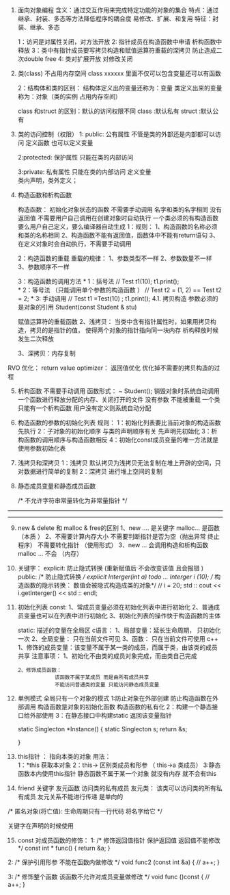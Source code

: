 1. 面向对象编程
    含义：通过交互作用来完成特定功能的对象的集合
    特点：通过继承、封装、多态等方法降低程序的耦合度 易修改、扩展、和复用
    特征：封装、继承、多态

    1：访问是对属性关闭，对方法开放
    2: 指针成员在构造函数中申请 析构函数中释放
    3：类中有指针成员要写拷贝构造和赋值运算符重载的深拷贝  防止造成二次double free
    4: 类对扩展开放 对修改关闭

2. 类(class) 不占用内存空间
    class   xxxxxx
    里面不仅可以包含变量还可以有函数

    2：结构体和类的区别：
    结构体定义出的变量还称为：变量 
    类定义出来的变量称为：对象（类的实例 占用内存空间）

    class 和struct 的区别：默认的访问权限不同
    class :默认私有
    struct :默认公有


3. 类的访问控制（权限）
   1: public:
            公有属性 不管是类的外部还是内部都可以访问  定义函数 也可以定义变量 

   2:protected:
            保护属性 只能在类的内部访问  

   3:private:
            私有属性 只能在类的内部访问  定义变量  
    类内声明，类外定义；


4. 构造函数和析构函数
    
    构造函数： 初始化对象状态的函数   不需要手动调用
    名字和类的名字相同 没有返回值 不需要用户自己调用在创建对象时自动执行
    一个类必须的有构造函数 要么用户自己定义，要么编译器自动生成
    1：规则：
            1、构造函数的名称必须和类的名称相同
            2、构造函数不能有返回值，函数体中不能有return语句
            3、在定义对象时会自动执行，不需要手动调用

    2：构造函数的重载
    重载的规律： 1、参数类型不一样
                2、参数数量不一样
                3、参数顺序不一样

    3：构造函数的调用方法
                * 1：括号法   // Test t1(10);  t1.print();  
                * 2：等号法 （只能调用单个参数的构造函数 ） // Test t2 = (1, 2) == Test t2 = 2;
                * 3: 手动调用 // Test t1 =Test(10) ;   t1.print();
4.1. 拷贝构造
    参数必须的是对象的引用
    Student(const Student & stu)

    赋值运算符的重载函数
    2、浅拷贝：
            当类中含有指针属性时，如果用拷贝构造，拷贝的是指针的值，
            使得两个对象的指针指向同一块内存 析构释放时候发生二次释放

    3、深拷贝：内存复制
            

RVO 优化： return value optimizer： 返回值优化   优化掉不需要的拷贝构造的过程





5. 析构函数
    不需要手动调用
    函数形式： ~ Student();
    销毁对象时系统自动调用一个函数进行释放分配的内存、关闭打开的文件
    没有参数 不能被重载 一个类只能有一个析构函数 用户没有定义则系统自动分配



6. 构造函数的参数的初始化列表
    规则：
        1：初始化列表要比当前对象的构造函数先执行
        2：子对象的初始化顺序 与类的声明顺序有关 先声明先初始化
        3：析构函数的调用顺序与构造函数相反
        4：初始化const成员变量的唯一方法就是使用参数初始化表

7. 浅拷贝和深拷贝
    1：浅拷贝
    默认拷贝为浅拷贝无法复制在堆上开辟的空间，只对数据进行简单的复制
    2：深拷贝
    进行堆上空间的复制

8. 静态成员变量和静态成员函数  

   /* 不允许字符串常量转化为非常量指针 */


******************************************************************************************************

*****
9. new & delete 和 malloc & free的区别
    1、new .... 是关键字 malloc... 是函数 （本质 ）
    2、不需要计算内存大小 不需要判断指针是否为空（抛出异常 终止程序）  不需要转化指针 （使用形式）
    3、new ... 会调用构造和析构函数  malloc ... 不会 （内存）


10. 关键字：
    explicit: 防止隐式转换   (重新赋值后  不会改变该值  且会报错  ) 
    public:
    /* 防止隐式转换 */
     explicit Interger(int a)
    todo ...
    Interger i (10);
    /* 构造函数的隐示转换： 数值会被隐式构造成类的对象*/
    // i = 20;
    std :: cout << i.getInterger() << std :: endl;



11. 初始化列表
    const:
    1、常成员变量必须在初始化列表中进行初始化
    2、普通成员变量也可以在列表中进行初始化
    3、初始化列表的操作快于构造函数的主体

    static: 
    描述的变量在全局区
    c语言：
        1、局部变量：延长生命周期， 只初始化一次 
        2、全局变量： 只在当前文件可见
        3、函数： 只在当前文件可使用
    c++
        1、修饰的成员变量：该变量不属于某一类的成员，而属于类，由该类的成员共享
        注意事项：
                1、初始化不由类的成员对象完成，而由类自己完成

        2、修饰成员函数：
                    该函数不属于某成员 而是由所有成员共享
                    不能访问普通类的变量 只能访问静态成员变量
    

12. 单例模式 全局只有一个对象的模式
    1:防止对象在外部创建  防止构造函数在外部调用  构造函数是对象的初始化函数
        构造函数的私有化
    2：构建一个静态接口给外部使用
    3：在静态接口中构建static 返回该变量指针

    static  Singlecton *Instance()
    {
        static Singlecton s;
        return &s;

    }

13. this指针 ： 指向本类的对象
    用法：   
    1：*this 获取本对象
    2：this-> 区别类成员和形参   （ this->a  类成员）
    3:静态函数本内使用this指针  静态函数不属于某一个对象 就没有内存 就不会有this

14. friend 关键字  友元函数 访问类的私有成员 
        友元类： 该类可以访问类的所有私有成员
        友元关系不能进行传递 是单向的

 /* 匿名对象(将亡值): 生命周期只有一行代码  将名字给它   */

 关键字在声明的时候使用 

 15. const 对成员函数的修饰：
    1: /* 修饰返回值指针 保护返回值 返回值不能修改  */
    const int * func()
    {
        return &a;
    }

   2: /* 保护引用形参  不能在函数内做修改  */
    void func2 (const int &a)
    {
        // a++;
    }

   3: /* 修饰整个函数 该函数不允许对成员变量做修改 */
   void func ()const 
    {
        // a++;
    }













          





